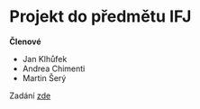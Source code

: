 # Projekt do předmětu IFJ

**Členové**
* Jan Klhůfek
* Andrea Chimenti
* Martin Šerý

Zadání [zde](ifj2019.pdf)